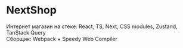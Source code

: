 # NextShop
Интернет магазин на стеке: React, TS, Next, CSS modules, Zustand, TanStack Query
<br />
Сборщик: Webpack + Speedy Web Compiler
